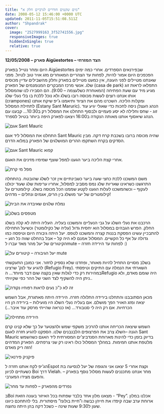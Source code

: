 ```yaml
---
title: "מים שקטים חודרים לגרביים חלק א"
date: 2008-05-12 15:46:00 +0000 UTC
updated: 2011-11-05T15:51:08.511Z
author: "Shpandrak"
cover:
  image: "2527999163_3f52741556.jpg"
  responsiveImages: true
  hiddenInSingle: true
  relative: true
---
```


**12/05/2008 – פארק Aigüestortes – הצד המזרחי**

היום ומחר נטייל בפארק Aigüestortes שבפירנאים הספרדים. אחרי כמה ימים הפכפכים היום אמור להיות, לפחות עד הצהריים המאוחרים מזג אויר טוב לטיול. מפני שאנחנו מטיילים לפני העונה, אין כמעט מטיילים בפארק וחלק מהשבילים עדיין מכוסים שלג. אנשי מרכז המבקרים המנומנמים של הפארק (casa de park) התפלאו לראות זוג מגיע מיד עם שעת הפתיחה (המאוחרת כשלעצמה – 9:00). הם הסבירו לנו שהמסלול אותו אנחנו רוצים לעשות מכוסה רובו בשלג ולא נוכל ללכת בו בלי נעלי שלג (crampones) ומקלות הליכה. השכרנו מהם את הציוד ותיאמנו ג’יפ שיקח אותנו לתחילת המסלול (Estany Sant Maruric). הנהג העצלן ניסה לחכות כדי שאולי יגיע עוד זוג - שחס וחלילה לא יסע פעמיים ולבסוף התחלנו את המסלול רק ב10:30… קבענו עם הנהג שיאסוף אותנו מאותה הנקודה ב16:00 ויצאנו לפארק היפה ביותר בטיול לספרד.



![](2527970781_43704a923a.jpg "אגם Sant Mauric")



התחלנו את המסלול ליד אגם Sant Mauric שהיה מכוסה ברובו בשכבת קרח דקה. מבין הסדקים בקרח השתקפו ההרים המושלגים של הפארק במלוא הדרם.



![](2527541954_ddecac6d67.jpg "אגם Sant Mauric קפוא")



אחרי קצת הליכה ביער הגענו למפל שוצף שמימיו מזינים את האגם.



![](2527557844_45406825ff.jpg "מפל מי קרח")



משם המשכנו ללכת כחצי שעה ביער כשבינתיים אין זכר לשלג שהובטח. בהתחלה התרגשנו כשראינו שאריות שלג נמס מסביב למסלול, אחריו ערימות שלג שעוד יכולנו לעקוף – וכשהמשכנו לעלות הגענו לקטע שממנו הכל מכוסה בשלג. קילומטרים על קילומטרים של יער מושלג בין הרים, אגמים ונחלים – מדהים!



![](2526891019_e99076cc7b.jpg "נמלת שלגים שאיבדה את הבית")



![](2526883363_7a327aa9a6.jpg "מטפסים בשלג")



הרכבנו את נעלי השלג על גבי הנעליים והמשכנו בעליה. העליה היתה לא קלה בשלג החלק. הפרש הגבהים במסלול הוא יחסית גדול (עליה של כקילומטר) וכשיעל התחילה להתבכיין עשינו הפסקת בננות קצרה והמשכנו לטפס. יעל היתה גיבורה היום וטיפסה כמו גדולה על אף כל הקשיים. המסלול אמנם לא היה קל – אבל בהחלט שווה כל רגע – הקיטורים של יעל מהר מאד עברו לmute – לפחות עד הירידה חזרה :)

![](2527716118_50fb267829.jpg "יעל הגיבורה – קיטורים על mute")



בשלב מסויים התחיל להיות מאוחר, ופחדנו שלא נספיק לחזור. אני כמובן התעקשתי להגיע עד לנק’ שרצינו (Refugio Frey). השארתי את הנמלה עם התיקים וטיפסתי במהירות רק כדי לגלות שאין בקצה שום דבר מיוחד… הRefugio היה שומם מאדם, ולא ניתן היה להשקיף לצד השני של ההר כפי שקיויתי..



![](2526926833_c7432bbe13.jpg "זה לא כ”כ נעים לראות רפוחיו נקודה")



מכאן הסתובבנו והתחלנו בירידה התלולה חזרה. הירידה היתה מאתגרת, אבל השמש יצאה ומזג האויר הפך מושלם. אם בעליה נעלי השלג היו מועילות – בירידה הן היו הכרחיות. אם רק היה לי סנובורד… (אז כנראה שהייתי מרסק עוד איבר…)



![](2526947355_387d4a1202.jpg "הירידה מתחילה")



השמש שיצאה הכריחה אותנו להרכיב משקפי שמש ולהצטער על כך שלא קנינו קרם הגנה –השלג צרב את הפרצופים הלבנבנים שלנו. הספקנו להגיע חזרה לאגם Sant Mauric בדיוק בזמן כדי להינות מארוחת הסנדביצ’ים המסורתית ליד האגם כשהשמש מלטפת אותנו חמימות. במהלך המסלול כולו ראינו רק שני צרפתים. הפארק המדהים הזה ריק מאדם!



![](2527999163_3f52741556.jpg "פיקניק פירנאי")



הג’יפ לקח אותנו חזרה לEspot וקצת אחרי 5 יצאנו אני והגופה של יעל לנסיעה בת כשעתיים לכיוון Boi דרך Vielah. מחר אנחנו מתכננים לעשות מסלול נוסף בפארק – והפעם מצידו המערבי.



![](2528836358_e146455ef6.jpg "נפרדים מהפארק – לפחות עד מחר")



בBoi מצאנו מלון אחד בלבד שפתוח בכל האיזור בעונה הזאת - “Pey”. אכלנו במלון ארוחת ערב שבה קיפדו את חייהן כבשה ו”חיית בולונז” מיסתורית. בלי להתחכם כיוונו שעון ל9:30 שעות שינה – כשכל דקה בהן היתה נחוצה.
